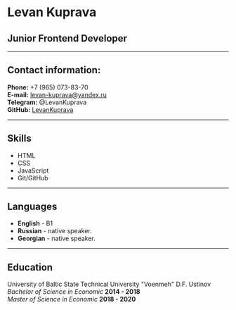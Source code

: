 # Levan Kuprava
## Junior Frontend Developer

---

## Contact information:

**Phone:** +7 (965) 073-83-70<br>
**E-mail:** levan-kuprava@yandex.ru<br>
**Telegram:** @LevanKuprava<br>
**GitHub:** [LevanKuprava](https://github.com/LevanKuprava)<br>

---
 
## Skills

* HTML
* CSS 
* JavaScript
* Git/GitHub

---

## Languages

* **English** - B1
* **Russian** - native speaker.
* **Georgian** - native speaker.

---

## Education
 University of Baltic State Technical University "Voenmeh" D.F. Ustinov 
   *Bachelor of Science in Economic* __2014 - 2018__<br>
   *Master of Science in Economic* __2018 - 2020__<br>

